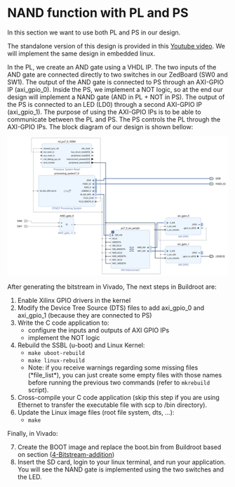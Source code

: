 # NAND function with PL and PS

In this section we want to use both PL and PS in our design. 

The standalone version of this design is provided in this [Youtube video](https://www.youtube.com/watch?v=_odNhKOZjEo&list=PLvZ6Lqw37k_EqcWXARuVN2ijjnxvW2P3Z&index=3). We will implement the same design in embedded linux.

In the PL, we create an AND gate using a VHDL IP. The two inputs of the AND gate are connected directly to two switches in our ZedBoard (SW0 and SW1). The output of the AND gate is connected to PS through an AXI-GPIO IP (axi_gpio_0). Inside the PS, we implement a NOT logic, so at the end our design will implement a NAND gate (AND in PL + NOT in PS). The output of the PS is connected to an LED (LD0) through a second AXI-GPIO IP (axi_gpio_1). The purpose of using the AXI-GPIO IPs is to be able to communicate between the PL and PS. The PS controls the PL through the AXI-GPIO IPs. The block diagram of our design is shown bellow:

![Vivado NAND block diagram](https://github.com/Amir-Mansoori/Embedded-Linux-ZedBoard-Buildroot/blob/main/Images/Vivado_NAND.png)

After generating the bitstream in Vivado, The next steps in Buildroot are:

1. Enable Xilinx GPIO drivers in the kernel
2. Modify the Device Tree Source (DTS) files to add axi_gpio_0 and axi_gpio_1 (because they are connected to PS)
3. Write the C code application to:
   - configure the inputs and outputs of AXI GPIO IPs
   - implement the NOT logic
4. Rebuild the SSBL (u-boot) and Linux Kernel:
   - `make uboot-rebuild`
   - `make linux-rebuild`
   - Note: if you receive warnings regarding some missing files (\*file_list\*), you can just create some empty files with those names before running the previous two commands (refer to `mkrebuild` script).
5. Cross-compile your C code application (skip this step if you are using Ethernet to transfer the executable file with scp to /bin directory).
6. Update the Linux image files (root file system, dts, ...):
   - `make`

Finally, in Vivado:

7. Create the BOOT image and replace the boot.bin from Buildroot based on section ([4-Bitstream-addition](https://github.com/Amir-Mansoori/Embedded-Linux-ZedBoard-Buildroot/tree/main/4-Bitstream-addition#creating-the-boot-image))
8. Insert the SD card, login to your linux terminal, and run your application. You will see the NAND gate is implemented using the two switches and the LED.
